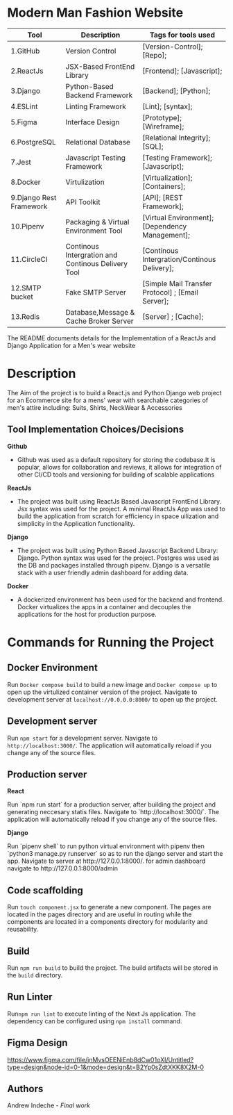 # Modern Man Fashion Website

|Tool                | Description                    | Tags for tools used                                                                                               |
| ------------------- | ------------------------------ | ---------------------------------------------------------------------------------------------------- |
| 1.GitHub| Version Control| [Version-Control]; [Repo];|
| 2.ReactJs| JSX-Based FrontEnd Library|[Frontend]; [Javascript];|
| 3.Django| Python-Based Backend Framework|[Backend]; [Python];|
| 4.ESLint| Linting Framework| [Lint]; [syntax];|
| 5.Figma| Interface Design| [Prototype]; [Wireframe];|
| 6.PostgreSQL| Relational Database| [Relational Integrity]; [SQL];|
| 7.Jest| Javascript Testing Framework| [Testing Framework]; [Javascript];|
| 8.Docker| Virtulization| [Virtualization]; [Containers];|
| 9.Django Rest Framework| API Toolkit| [API]; [REST Framework];|
| 10.Pipenv| Packaging & Virtual Environment Tool| [Virtual Environment]; [Dependency Management];|
| 11.CircleCI|Continous Intergration and Continous Delivery Tool| [Continous Intergration/Continous Delivery];|
| 12.SMTP bucket|Fake SMTP Server| [Simple Mail Transfer Protocol] ; [Email Server];|
| 13.Redis|Database,Message & Cache Broker Server| [Server] ; [Cache];|

<p>The README documents details for the Implementation of a ReactJs and Django Application for a Men's wear website</p>

## <h1> Description</h1>
<p>The Aim of the project is to build a React.js and Python Django web project for an Ecommerce site for a mens' wear with searchable categories of men's attire including: Suits, Shirts, NeckWear & Accessories</p>

## Tool Implementation Choices/Decisions
<p><b>Github</b></p>
<ul>
<li>Github was used as a default repository for storing the codebase.It is popular, allows for collaboration and reviews, it allows for integration of other CI/CD tools and versioning for building of scalable applications</li>
</ul>
<p><b>ReactJs</b></p>
<ul>
<li>The project was built using ReactJs Based Javascript FrontEnd Library. Jsx syntax was used for the project. A minimal ReactJs App was used to build the application from scratch for efficiency in space uilization and simplicity in the Application functionality.
</ul>
<p><b>Django</b></p>
<ul>
<li>The project was built using Python Based Javascript Backend Library: Django. Python syntax was used for the project. Postgres was used as the DB and packages installed through pipenv. Django is a versatile stack with a user friendly admin dashboard for adding data.
</ul>
<p><b>Docker</b></p>
<ul>
<li>A dockerized environment has been used for the backend and frontend. Docker virtualizes the apps in a container and decouples the applications for the host for production purpose.
</ul>
</ul>

## <h1> Commands for Running the Project</h1>
## Docker Environment
Run `Docker compose build` to build a new image and `Docker compose up`  to open up the virtulized container version of the project. Navigate to  development server at `localhost://0.0.0.0:8000/` to open up the project.

## Development server
Run `npm start` for a development server. Navigate to `http://localhost:3000/`. The application will automatically reload if you change any of the source files.

## Production server
<p><b>React</b></p>
Run `npm run start` for a production server, after building the project and generating neccesary statis files. Navigate to `http://localhost:3000/`. The application will automatically reload if you change any of the source files.
<p><b>Django</b></p>
Run `pipenv shell` to run python virtual environment with pipenv then `python3 manage.py runserver` so as to run the django server and start the app. Navigate to server at http://127.0.0.1:8000/. for admin dashboard navigate to http://127.0.0.1:8000/admin

## Code scaffolding

Run `touch component.jsx` to generate a new component. The pages are located in the pages directory and are useful in routing while the components are located in a components directory for modularity and reusability.

## Build

Run `npm run build` to build the project. The build artifacts will be stored in the `build` directory.

## Run Linter

Run`npm run lint` to execute linting of the Next Js application. The dependency can be configured using `npm install` command.

## Figma Design

https://www.figma.com/file/jnMvsOEENiEnb8dCw01oXI/Untitled?type=design&node-id=0-1&mode=design&t=B2Yp0sZdtXKK8X2M-0


## Authors

Andrew Indeche - *Final work*